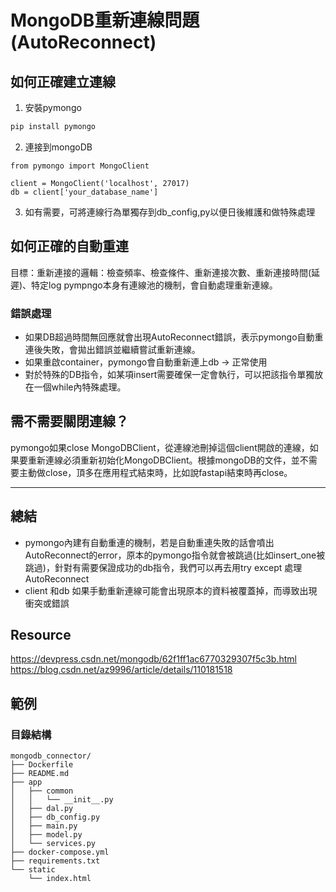 # MongoDB重新連線問題(AutoReconnect)

## 如何正確建立連線
1. 安裝pymongo
```bash
pip install pymongo
```
2. 連接到mongoDB 
```python!
from pymongo import MongoClient

client = MongoClient('localhost', 27017)
db = client['your_database_name']
```
3. 如有需要，可將連線行為單獨存到db_config,py以便日後維護和做特殊處理
## 如何正確的自動重連
目標：重新連接的邏輯：檢查頻率、檢查條件、重新連接次數、重新連接時間(延遲)、特定log
pympngo本身有連線池的機制，會自動處理重新連線。
### 錯誤處理
* 如果DB超過時間無回應就會出現AutoReconnect錯誤，表示pymongo自動重連後失敗，會拋出錯誤並繼續嘗試重新連線。
* 如果重啟container，pymongo會自動重新連上db -> 正常使用
* 對於特殊的DB指令，如某項insert需要確保一定會執行，可以把該指令單獨放在一個while內特殊處理。

## 需不需要關閉連線？

pymongo如果close MongoDBClient，從連線池刪掉這個client開啟的連線，如果要重新連線必須重新初始化MongoDBClient。根據mongoDB的文件，並不需要主動做close，頂多在應用程式結束時，比如說fastapi結束時再close。

---


## 總結

* pymongo內建有自動重連的機制，若是自動重連失敗的話會噴出AutoReconnect的error，原本的pymongo指令就會被跳過(比如insert_one被跳過)，針對有需要保證成功的db指令，我們可以再去用try except 處理AutoReconnect
* client 和db 如果手動重新連線可能會出現原本的資料被覆蓋掉，而導致出現衝突或錯誤

## Resource
https://devpress.csdn.net/mongodb/62f1ff1ac6770329307f5c3b.html
https://blog.csdn.net/az9996/article/details/110181518

## 範例

### 目錄結構
```bash!
mongodb_connector/
├── Dockerfile
├── README.md
├── app
│   ├── common
│   │   └── __init__.py
│   ├── dal.py
│   ├── db_config.py
│   ├── main.py
│   ├── model.py
│   └── services.py
├── docker-compose.yml
├── requirements.txt
└── static
    └── index.html
```